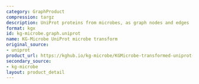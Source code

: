 ```yaml
---
category: GraphProduct
compression: targz
description: UniProt proteins from microbes, as graph nodes and edges
format: kgx
id: kg-microbe.graph.uniprot
name: KG-Microbe UniProt microbe transform
original_source:
- uniprot
product_url: https://kghub.io/kg-microbe/KGMicrobe-transformed-uniprot-microbes-20240924.tar.gz
secondary_source:
- kg-microbe
layout: product_detail
---
```

